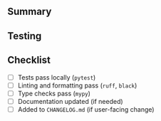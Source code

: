 ## Summary

<!-- Provide a high-level summary of the changes in this PR. -->

## Testing

<!-- List the commands you ran and their output (e.g., pytest, ruff). -->

## Checklist

- [ ] Tests pass locally (`pytest`)
- [ ] Linting and formatting pass (`ruff`, `black`)
- [ ] Type checks pass (`mypy`)
- [ ] Documentation updated (if needed)
- [ ] Added to `CHANGELOG.md` (if user-facing change)
